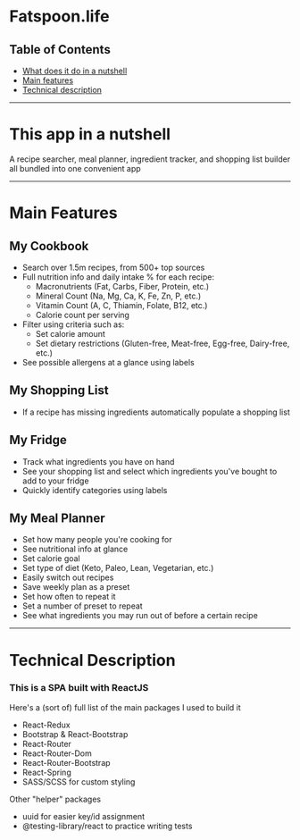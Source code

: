# Fatspoon.life
## Table of Contents
- [What does it do in a nutshell](#short-description)
- [Main features](#main-features)
- [Technical description](#technical-description)

---
# <a name="short-description"></a> This app in a nutshell
A recipe searcher, meal planner, ingredient tracker, and shopping list builder all bundled into one convenient app

---


# <a name="main-features"></a> Main Features
## My Cookbook
- Search over 1.5m recipes, from 500+ top sources
- Full nutrition info and daily intake % for each recipe:
	- Macronutrients (Fat, Carbs, Fiber, Protein, etc.)
	- Mineral Count (Na, Mg, Ca, K, Fe, Zn, P, etc.)
	- Vitamin Count (A, C, Thiamin, Folate, B12, etc.)
	- Calorie count per serving
- Filter using criteria such as:
	- Set calorie amount
	- Set dietary restrictions (Gluten-free, Meat-free, Egg-free, Dairy-free, etc.)
- See possible allergens at a glance using labels
## My Shopping List
- If a recipe has missing ingredients automatically populate a shopping list
## My Fridge
- Track what ingredients you have on hand
- See your shopping list and select which ingredients you've bought to add to your fridge
- Quickly identify categories using labels
## My Meal Planner
- Set how many people you're cooking for
- See nutritional info at glance
- Set calorie goal
- Set type of diet (Keto, Paleo, Lean, Vegetarian, etc.)
- Easily switch out recipes
- Save weekly plan as a preset
- Set how often to repeat it
- Set a number of preset to repeat
- See what ingredients you may run out of before a certain recipe
---
# <a name="technical-description"></a> Technical Description
### This is a SPA built with ReactJS
Here's a (sort of) full list of the main packages I used to build it
- React-Redux
- Bootstrap & React-Bootstrap
- React-Router
- React-Router-Dom
- React-Router-Bootstrap
- React-Spring
- SASS/SCSS for custom styling

Other "helper" packages
- uuid for easier key/id assignment
- @testing-library/react to practice writing tests